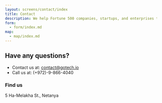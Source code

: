 ```yaml
---
layout: screens/contact/index
title: Contact
description: We help Fortune 500 companies, startups, and enterprises to build relevant digital products, train their teams, solve business problems, and reduce costs while increasing
form:
  - form/index.md
map:
  - map/index.md
---
```


## Have any questions?

- Contact us at: contact@gotech.io
- Call us at: (+972)-9-866-4040

### Find us

5 Ha-Melakha St., Netanya
